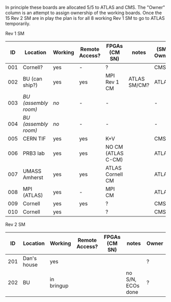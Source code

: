 In principle these boards are allocated 5/5 to ATLAS and CMS.  The "Owner" column is an attempt to assign ownership of the working boards.  Once the 15 Rev 2 SM are in play the plan is for all 8 working Rev 1 SM to go to ATLAS temporarily.

Rev 1 SM

|  ID | Location                 | Working | Remote Access? | FPGAs (CM SN)          | notes              | (SM) Owner  |
| --- | ---                      | ---     | ---            | ---                    | ---                | ---    |
| 001 | Cornell?                 | yes     | -              | ?                      |                    | CMS    |
| 002 | BU (can ship?)           | yes     | yes            | MPI Rev 1 CM           | ATLAS SM/CM?       | ATLAS  |
| 003 | _BU (assembly room)_     | _no_    | -              | -                      |                    | -      |
| 004 | _BU (assembly room)_     | _no_    | -              | -                      |                    | -      |
| 005 | CERN TIF                 | yes     | yes            | K+V                    |                    | CMS    |
| 006 | PRB3 lab                 | yes     | yes            | NO CM (ATLAS C-CM)     |                    | ATLAS  |
| 007 | UMASS Amherst            | yes     | yes            | ATLAS Cornell CM       |                    | ATLAS  |
| 008 | MPI (ATLAS)              | yes     | -              | MPI CM                 |                    | ATLAS  |
| 009 | Cornell                  | yes     | yes            | ?                      |                    | CMS    |
| 010 | Cornell                  | yes     |                | ?                      |                    | CMS    |

Rev 2 SM

|  ID | Location                 | Working | Remote Access? | FPGAs (CM SN)          | notes              | Owner  |
| --- | ---                      | ---     | ---            | ---                    | ---                | ---    |
| 201 | Dan's house              | yes     |                |                        |                    | ?      |
| 202 | BU                       | in bringup     |                |                        | no S/N, ECOs done | ?      |
